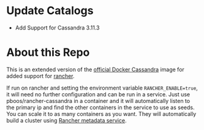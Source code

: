 # Update Catalogs

* Add Support for Cassandra 3.11.3

# About this Repo

This is an extended version of the [official Docker Cassandra](https://hub.docker.com/_/cassandra/) image for added support for [rancher](http://rancher.com/).

If run on rancher and setting the environment variable ```RANCHER_ENABLE=true```, it will need no further configuration and can be run in a service. Just use pboos/rancher-cassandra in a container and it will automatically listen to the primary ip and find the other containers in the service to use as seeds. You can scale it to as many containers as you want. They will automatically build a cluster using [Rancher  metadata service](http://docs.rancher.com/rancher/metadata-service/).
